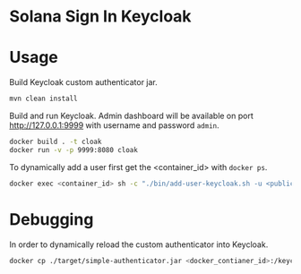 # Solana Sign In Keycloak

# Usage

Build Keycloak custom authenticator jar.

```sh
mvn clean install
```

Build and run Keycloak. Admin dashboard will be available on port http://127.0.0.1:9999 with username and password `admin`.

```sh
docker build . -t cloak
docker run -v -p 9999:8080 cloak
```

To dynamically add a user first get the <container_id> with `docker ps`.

```sh
docker exec <container_id> sh -c "./bin/add-user-keycloak.sh -u <public_key> -p redundant --realm master"
```

# Debugging

In order to dynamically reload the custom authenticator into Keycloak.

```sh
docker cp ./target/simple-authenticator.jar <docker_contianer_id>:/keycloak-16.0.0/standalone/deployments/simple-authenticator.jar
```
